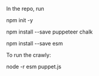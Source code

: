 In the repo, run 

npm init -y

npm install --save puppeteer chalk

npm install --save esm


To run the crawly: 

node -r esm puppet.js
